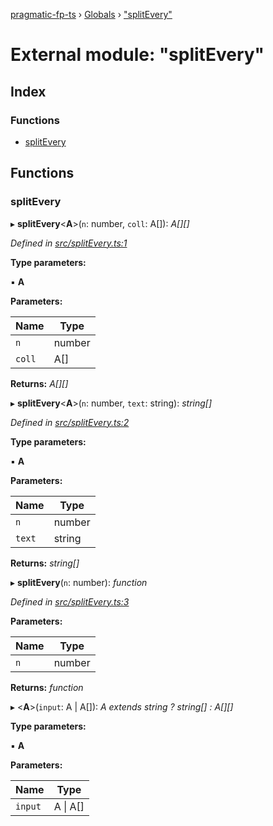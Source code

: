 [pragmatic-fp-ts](../README.md) › [Globals](../globals.md) › ["splitEvery"](_splitevery_.md)

# External module: "splitEvery"

## Index

### Functions

* [splitEvery](_splitevery_.md#splitevery)

## Functions

###  splitEvery

▸ **splitEvery**<**A**>(`n`: number, `coll`: A[]): *A[][]*

*Defined in [src/splitEvery.ts:1](https://github.com/hermann-p/pragmatic-fp-ts/blob/4c86847/src/splitEvery.ts#L1)*

**Type parameters:**

▪ **A**

**Parameters:**

Name | Type |
------ | ------ |
`n` | number |
`coll` | A[] |

**Returns:** *A[][]*

▸ **splitEvery**<**A**>(`n`: number, `text`: string): *string[]*

*Defined in [src/splitEvery.ts:2](https://github.com/hermann-p/pragmatic-fp-ts/blob/4c86847/src/splitEvery.ts#L2)*

**Type parameters:**

▪ **A**

**Parameters:**

Name | Type |
------ | ------ |
`n` | number |
`text` | string |

**Returns:** *string[]*

▸ **splitEvery**(`n`: number): *function*

*Defined in [src/splitEvery.ts:3](https://github.com/hermann-p/pragmatic-fp-ts/blob/4c86847/src/splitEvery.ts#L3)*

**Parameters:**

Name | Type |
------ | ------ |
`n` | number |

**Returns:** *function*

▸ <**A**>(`input`: A | A[]): *A extends string ? string[] : A[][]*

**Type parameters:**

▪ **A**

**Parameters:**

Name | Type |
------ | ------ |
`input` | A &#124; A[] |
